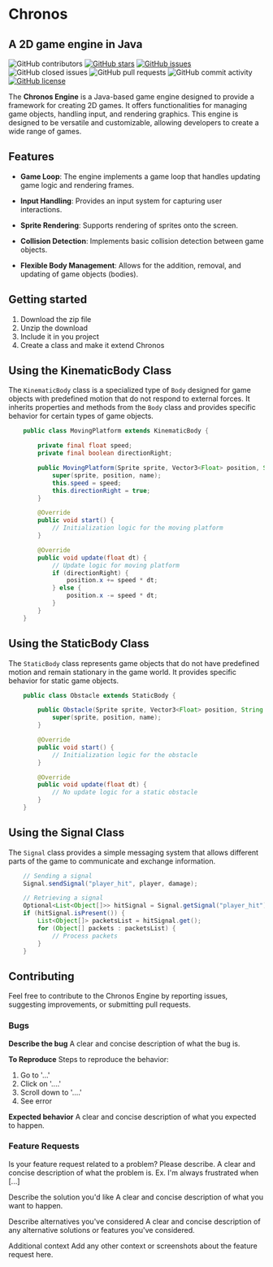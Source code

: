 # Chronos
## A 2D game engine in Java
![GitHub contributors](https://img.shields.io/github/contributors/imma-Spring/Chronos)
[![GitHub stars](https://img.shields.io/github/stars/imma-Spring/Chronos)](https://github.com/imma-Spring/Chronos/stargazers)
[![GitHub issues](https://img.shields.io/github/issues/imma-Spring/Chronos)](https://github.com/imma-Spring/Chronos/issues)
![GitHub closed issues](https://img.shields.io/github/issues-closed/imma-Spring/Chronos)
![GitHub pull requests](https://img.shields.io/github/issues-pr-raw/imma-Spring/Chronos)
![GitHub commit activity](https://img.shields.io/github/commit-activity/m/imma-Spring/Chronos)
[![GitHub license](https://img.shields.io/github/license/imma-Spring/Chronos)](https://github.com/imma-Spring/Chronos)

The **Chronos Engine** is a Java-based game engine designed to provide a framework for creating 2D games. It offers functionalities for managing game objects, handling input, and rendering graphics. This engine is designed to be versatile and customizable, allowing developers to create a wide range of games.

## Features

- **Game Loop**: The engine implements a game loop that handles updating game logic and rendering frames.

- **Input Handling**: Provides an input system for capturing user interactions.

- **Sprite Rendering**: Supports rendering of sprites onto the screen.

- **Collision Detection**: Implements basic collision detection between game objects.

- **Flexible Body Management**: Allows for the addition, removal, and updating of game objects (bodies).

## Getting started

1. Download the zip file
2. Unzip the download
3. Include it in you project
4. Create a class and make it extend Chronos 

## Using the KinematicBody Class

The `KinematicBody` class is a specialized type of `Body` designed for game objects with predefined motion that do not respond to external forces. It inherits properties and methods from the `Body` class and provides specific behavior for certain types of game objects.
```java    
    public class MovingPlatform extends KinematicBody {

        private final float speed;
        private final boolean directionRight;

        public MovingPlatform(Sprite sprite, Vector3<Float> position, String name, float speed) {
            super(sprite, position, name);
            this.speed = speed;
            this.directionRight = true;
        }

        @Override
        public void start() {
            // Initialization logic for the moving platform
        }

        @Override
        public void update(float dt) {
            // Update logic for moving platform
            if (directionRight) {
                position.x += speed * dt;
            } else {
                position.x -= speed * dt;
            }
        }
    }
```
## Using the StaticBody Class
The `StaticBody` class represents game objects that do not have predefined motion and remain stationary in the game world. It provides specific behavior for static game objects.
```java  
    public class Obstacle extends StaticBody {

        public Obstacle(Sprite sprite, Vector3<Float> position, String name) {
            super(sprite, position, name);
        }

        @Override
        public void start() {
            // Initialization logic for the obstacle
        }

        @Override
        public void update(float dt) {
            // No update logic for a static obstacle
        }
    }
```
## Using the Signal Class
The `Signal` class provides a simple messaging system that allows different parts of the game to communicate and exchange information.
```java  
    // Sending a signal
    Signal.sendSignal("player_hit", player, damage);

    // Retrieving a signal
    Optional<List<Object[]>> hitSignal = Signal.getSignal("player_hit");
    if (hitSignal.isPresent()) {
        List<Object[]> packetsList = hitSignal.get();
        for (Object[] packets : packetsList) {
            // Process packets
        }
    }
```
## Contributing
Feel free to contribute to the Chronos Engine by reporting issues, suggesting improvements, or submitting pull requests.

### Bugs
**Describe the bug**
A clear and concise description of what the bug is.

**To Reproduce**
Steps to reproduce the behavior:
1. Go to '...'
2. Click on '....'
3. Scroll down to '....'
4. See error

**Expected behavior**
A clear and concise description of what you expected to happen.


### Feature Requests
Is your feature request related to a problem? Please describe. A clear and concise description of what the problem is. Ex. I'm always frustrated when [...]

Describe the solution you'd like A clear and concise description of what you want to happen.

Describe alternatives you've considered A clear and concise description of any alternative solutions or features you've considered.

Additional context Add any other context or screenshots about the feature request here.
